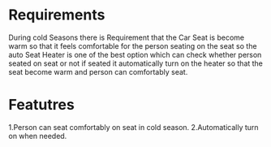 # Requirements

During cold Seasons there is Requirement that the Car Seat is become warm so that it feels comfortable for the person seating on the seat so the auto Seat Heater is one of the best option which can check whether person seated on seat or not if seated it automatically turn on the heater so that the seat become warm and person can comfortably seat.

# Featutres

1.Person can seat comfortably on seat in cold season.
2.Automatically turn on when needed.

